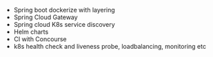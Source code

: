 
- Spring boot dockerize with layering
- Spring Cloud Gateway
- Spring cloud K8s service discovery
- Helm charts
- CI with Concourse
- k8s health check and liveness probe, loadbalancing, monitoring etc
